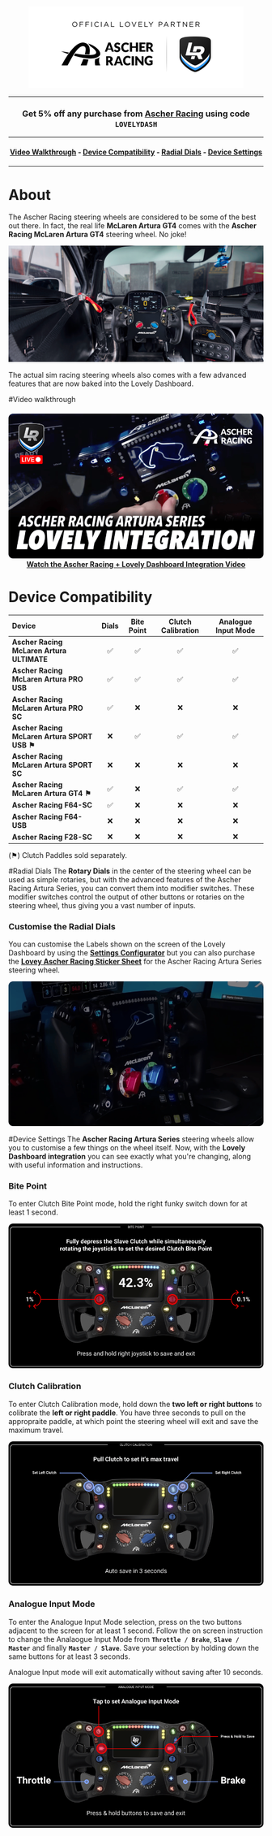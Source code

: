 <p align="center">
<img width="426" height="160" alt="Lovely Sim Racing" src="./images/partner-ascher-wordmark.png">
</p>

---

<h3 align="center">
Get 5% off any purchase from <a href="https://ascher-racing.com">Ascher Racing</a> using code <code>LOVELYDASH</code>
</h3>

---

<h4 align="center"><strong>
<a href="#video-walkthrough">Video Walkthrough</a> - <a href="#device-compatibility">Device Compatibility</a> - <a href="#radial-dials">Radial Dials</a> - <a href="#device-settings">Device Settings</a>
</strong></h4>

---

# About
The Ascher Racing steering wheels are considered to be some of the best out there. In fact, the real life **McLaren Artura GT4** comes with the **Ascher Racing McLaren Artura GT4** steering wheel. No joke!

![McLaren Artura GT4 with the Ascher Racing steering wheel](./images/artura-gt4.png)

The actual sim racing steering wheels also comes with a few advanced features that are now baked into the Lovely Dashboard.

#Video walkthrough
<h4 align="center">
<a href="https://youtu.be/L9o4S-p4258">
<img src="./images/ascher-lovely-integration.png" /><br/>
Watch the Ascher Racing + Lovely Dashboard Integration Video</a>
</h4>

# Device Compatibility

| Device | Dials | Bite Point | Clutch Calibration | Analogue Input Mode |
|:---|:---:|:---:|:---:|:---:|
| **Ascher Racing McLaren Artura ULTIMATE** | ✅ | ✅ | ✅ | ✅ |
| **Ascher Racing McLaren Artura PRO USB** | ✅ | ✅ | ✅ | ✅ |
| **Ascher Racing McLaren Artura PRO SC** | ✅ | ❌ | ❌ | ❌ |
| **Ascher Racing McLaren Artura SPORT USB ⚑** | ❌ | ✅ | ✅ | ✅ |
| **Ascher Racing McLaren Artura SPORT SC** | ❌ | ❌ | ❌ | ❌ |
| **Ascher Racing McLaren Artura GT4 ⚑** | ✅ | ❌ | ✅ | ✅ |
| **Ascher Racing F64-SC** | ✅ | ❌ | ❌ | ❌ |
| **Ascher Racing F64-USB** | ❌ | ❌ | ❌ | ❌ |
| **Ascher Racing F28-SC** | ❌ | ❌ | ❌ | ❌ |

(⚑) Clutch Paddles sold separately.


#Radial Dials
The **Rotary Dials** in the center of the steering wheel can be used as simple rotaries, but with the advanced features of the Ascher Racing Artura Series, you can convert them into modifier switches. These modifier switches control the output of other buttons or rotaries on the steering wheel, thus giving you a vast number of inputs.

### Customise the Radial Dials
You can customise the Labels shown on the screen of the Lovely Dashboard by using the [**Settings Configurator**](https://lsr.gg/config) but you can also purchase the [**Lovey Ascher Racing Sticker Sheet**](https://store.lsr.gg/collections/stickers) for the Ascher Racing Artura Series steering wheel.

![Ascher Racing Artura Radial Dials](./images/radial-dials.png)

#Device Settings
The **Ascher Racing Artura Series** steering wheels allow you to customise a few things on the wheel itself. Now, with the **Lovely Dashboard integration** you can see exactly what you're changing, along with useful information and instructions.

### Bite Point
To enter Clutch Bite Point mode, hold the right funky switch down for at least 1 second. 

![Ascher Racing Radial Dials](./images/lovely-dash-ascher-ULT-CBP.png)

### Clutch Calibration
To enter Clutch Calibration mode, hold down the **two left or right buttons** to colibrate the **left or right paddle**. You have three seconds to pull on the appropraite paddle, at which point the steering wheel will exit and save the maximum travel.

![Ascher Racing Radial Dials](./images/lovely-dash-ascher-ULT-ClutchCal.png)

### Analogue Input Mode
To enter the Analogue Input Mode selection, press on the two buttons adjacent to the screen for at least 1 second. Follow the on screen instruction to change the Analaogue Input Mode from **`Throttle / Brake`**, **`Slave / Master`** and finally **`Master / Slave`**. Save your selection by holding down the same buttons for at least 3 seconds.

Analogue Input mode will exit automatically without saving after 10 seconds. 

![Ascher Racing Radial Dials](./images/lovely-dash-ascher-ULT-AIM.png)



